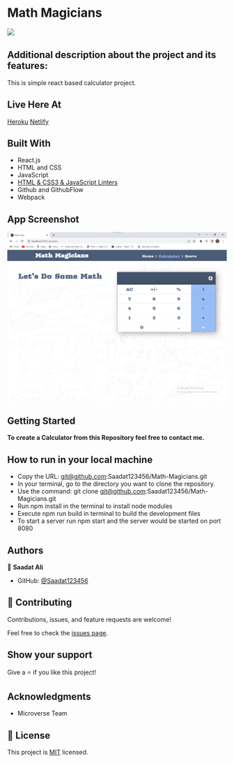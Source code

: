 # Math Magicians
![](https://img.shields.io/badge/Microverse-blueviolet)

## Additional description about the project and its features:
This is simple react based calculator project.
## Live Here At 
[Heroku](https://magicians-math-calculator1.herokuapp.com/quote)
[Netlify](https://623d05514fd103144245d8ad--keen-flan-ec8171.netlify.app/)
## Built With

- React.js
- HTML and CSS
- JavaScript
- [HTML & CSS3 & JavaScript Linters](https://github.com/microverseinc/linters-config/tree/master/html-css-js)
- Github and GithubFlow
- Webpack

## App Screenshot
![App Image](./images/ss.png)
## Getting Started

**To create a Calculator from this Repository feel free to contact me.**

## How to run in your local machine

- Copy the URL: git@github.com:Saadat123456/Math-Magicians.git
- In your terminal, go to the directory you want to clone the repository.
- Use the command: git clone git@github.com:Saadat123456/Math-Magicians.git
- Run npm install in the terminal to install node modules
- Execute npm run build in terminal to build the development files
- To start a server run npm start and the server would be started on port 8080

## Authors

👤 **Saadat Ali**

- GitHub: [@Saadat123456](https://github.com/Saadat123456)


## 🤝 Contributing

Contributions, issues, and feature requests are welcome!

Feel free to check the [issues page](../../issues/).

## Show your support

Give a ⭐️ if you like this project!

## Acknowledgments

- Microverse Team

## 📝 License

This project is [MIT](./LICENSE) licensed.

